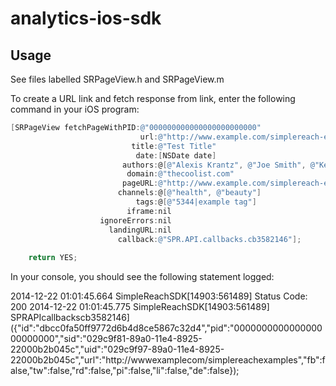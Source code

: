 analytics-ios-sdk
=================

## Usage

See files labelled SRPageView.h and SRPageView.m

To create a URL link and fetch response from link, enter the following command in your iOS program: 

```objective-c
[SRPageView fetchPageWithPID:@"000000000000000000000000"
                             url:@"http://www.example.com/simplereach-examples"
                           title:@"Test Title"
                            date:[NSDate date]
                         authors:@[@"Alexis Krantz", @"Joe Smith", @"Kent Brockman"]
                          domain:@"thecoolist.com"
                         pageURL:@"http://www.example.com/simplereach-examples"
                        channels:@[@"health", @"beauty"]
                            tags:@[@"5344|example tag"]
                          iframe:nil
                    ignoreErrors:nil
                      landingURL:nil
                        callback:@"SPR.API.callbacks.cb3582146"];
    
    return YES;
```

In your console, you should see the following statement logged:

2014-12-22 01:01:45.664 SimpleReachSDK[14903:561489] Status Code: 200
2014-12-22 01:01:45.775 SimpleReachSDK[14903:561489] SPRAPIcallbackscb3582146]({"id":"dbcc0fa50ff9772d6b4d8ce5867c32d4","pid":"000000000000000000000000","sid":"029c9f81-89a0-11e4-8925-22000b2b045c","uid":"029c9f97-89a0-11e4-8925-22000b2b045c","url":"http://wwwexamplecom/simplereachexamples","fb":false,"tw":false,"rd":false,"pi":false,"li":false,"de":false});
